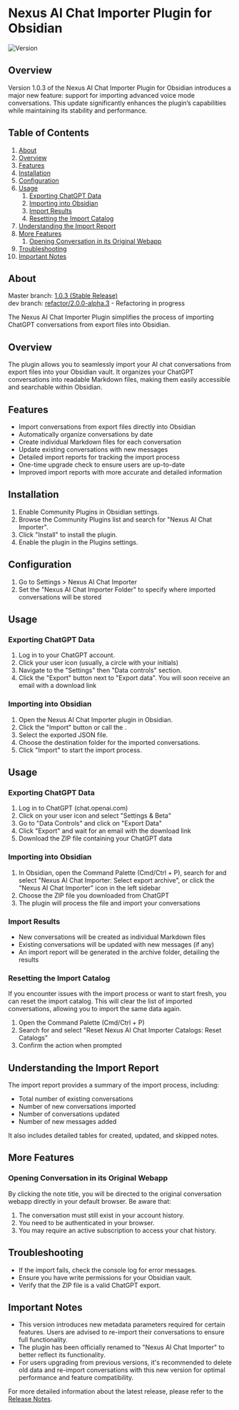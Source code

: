 # Nexus AI Chat Importer Plugin for Obsidian

![Version](https://img.shields.io/badge/version-1.0.3-blue)

## Overview

Version 1.0.3 of the Nexus AI Chat Importer Plugin for Obsidian introduces a major new feature: support for importing advanced voice mode conversations. This update significantly enhances the plugin’s capabilities while maintaining its stability and performance.

## Table of Contents

<ol>
  <li><a href="#about">About</a></li>
  <li><a href="#overview">Overview</a></li>
  <li><a href="#features">Features</a></li>
  <li><a href="#installation">Installation</a></li>
  <li><a href="#configuration">Configuration</a></li>
  <li>
    <a href="#usage">Usage</a>
    <ol>
      <li><a href="#exporting-chatgpt-data">Exporting ChatGPT Data</a></li>
      <li><a href="#importing-into-obsidian">Importing into Obsidian</a></li>
      <li><a href="#import-results">Import Results</a></li>
      <li><a href="#resetting-the-import-catalog">Resetting the Import Catalog</a></li>
    </ol>
  </li>
  <li><a href="#understanding-the-import-report">Understanding the Import Report</a></li>
  <li>
    <a href="#more-features">More Features</a>
    <ol>
      <li><a href="#opening-conversation-in-its-original-webapp">Opening Conversation in its Original Webapp</a></li>
    </ol>
  </li>
  <li><a href="#troubleshooting">Troubleshooting</a></li>
  <li><a href="#important-notes">Important Notes</a></li>
</ol>

## About

Master branch: [1.0.3 (Stable Release)](https://github.com/Superkikim/nexus-ai-chat-importer/tree/master)  
dev branch: [refactor/2.0.0-alpha.3](https://github.com/Superkikim/nexus-ai-chat-importer/tree/refactor/2.0.0.alpha.3) - Refactoring in progress

The Nexus AI Chat Importer Plugin simplifies the process of importing ChatGPT conversations from export files into Obsidian.

## Overview

The plugin allows you to seamlessly import your AI chat conversations from export files into your Obsidian vault. It organizes your ChatGPT conversations into readable Markdown files, making them easily accessible and searchable within Obsidian.

## Features

-   Import conversations from export files directly into Obsidian
-   Automatically organize conversations by date
-   Create individual Markdown files for each conversation
-   Update existing conversations with new messages
-   Detailed import reports for tracking the import process
-   One-time upgrade check to ensure users are up-to-date
-   Improved import reports with more accurate and detailed information

## Installation

1. Enable Community Plugins in Obsidian settings.
2. Browse the Community Plugins list and search for "Nexus AI Chat Importer".
3. Click "Install" to install the plugin.
4. Enable the plugin in the Plugins settings.

## Configuration

1. Go to Settings > Nexus AI Chat Importer
2. Set the "Nexus AI Chat Importer Folder" to specify where imported conversations will be stored

## Usage

### Exporting ChatGPT Data

1. Log in to your ChatGPT account.
2. Click your user icon (usually, a circle with your initials)
3. Navigate to the "Settings" then "Data controls" section.
4. Click the "Export" button next to "Export data". You will soon receive an email with a download link

### Importing into Obsidian

1. Open the Nexus AI Chat Importer plugin in Obsidian.
2. Click the "Import" button or call the .
3. Select the exported JSON file.
4. Choose the destination folder for the imported conversations.
5. Click "Import" to start the import process.

## Usage

### Exporting ChatGPT Data

1. Log in to ChatGPT (chat.openai.com)
2. Click on your user icon and select "Settings & Beta"
3. Go to "Data Controls" and click on "Export Data"
4. Click "Export" and wait for an email with the download link
5. Download the ZIP file containing your ChatGPT data

### Importing into Obsidian

1. In Obsidian, open the Command Palette (Cmd/Ctrl + P), search for and select "Nexus AI Chat Importer: Select export archive", or click the "Nexus AI Chat Importer" icon in the left sidebar
2. Choose the ZIP file you downloaded from ChatGPT
3. The plugin will process the file and import your conversations

### Import Results

-   New conversations will be created as individual Markdown files
-   Existing conversations will be updated with new messages (if any)
-   An import report will be generated in the archive folder, detailing the results

### Resetting the Import Catalog

If you encounter issues with the import process or want to start fresh, you can reset the import catalog. This will clear the list of imported conversations, allowing you to import the same data again.

1. Open the Command Palette (Cmd/Ctrl + P)
2. Search for and select "Reset Nexus AI Chat Importer Catalogs: Reset Catalogs"
3. Confirm the action when prompted

## Understanding the Import Report

The import report provides a summary of the import process, including:

-   Total number of existing conversations
-   Number of new conversations imported
-   Number of conversations updated
-   Number of new messages added

It also includes detailed tables for created, updated, and skipped notes.

## More Features

### Opening Conversation in its Original Webapp

By clicking the note title, you will be directed to the original conversation webapp directly in your default browser. Be aware that:

1. The conversation must still exist in your account history.
2. You need to be authenticated in your browser.
3. You may require an active subscription to access your chat history.

## Troubleshooting

-   If the import fails, check the console log for error messages.
-   Ensure you have write permissions for your Obsidian vault.
-   Verify that the ZIP file is a valid ChatGPT export.

## Important Notes

-   This version introduces new metadata parameters required for certain features. Users are advised to re-import their conversations to ensure full functionality.
-   The plugin has been officially renamed to "Nexus AI Chat Importer" to better reflect its functionality.
-   For users upgrading from previous versions, it's recommended to delete old data and re-import conversations with this new version for optimal performance and feature compatibility.

For more detailed information about the latest release, please refer to the [Release Notes](https://github.com/Superkikim/nexus-ai-chat-importer/blob/v1.0.2/v1.0.2_RELEASE_NOTES.md).
